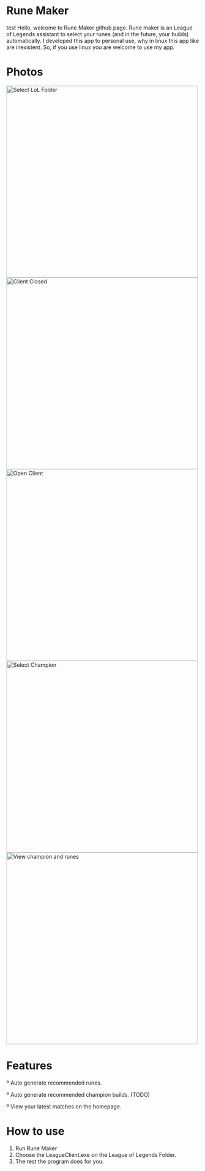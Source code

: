 # Rune Maker
test
Hello, welcome to Rune Maker github page. Rune maker is an League of Legends assistant
to select your runes (and in the future, your builds) automatically. I developed this app
to personal use, why in linux this app like are inexistent. So, if you use linux you are
welcome to use my app.

# Photos
<img src="https://imageupload.io/ib/5X5ryppsrl9dqhy_1698138530.png" alt="Select LoL Folder" width=500>
<img src="https://imageupload.io/ib/CEYz9Jx04IkwUNJ_1698138530.png" alt="Client Closed" width=500>
<img src="https://imageupload.io/ib/QZq97SgfisgqtvZ_1698138530.png" alt="Open Client" width=500>
<img src="https://imageupload.io/ib/btEGtxINxZZMdXH_1698138529.png" alt="Select Champion" width=500>
<img src="https://imageupload.io/ib/QHwoLjjqssMix2A_1698138530.png" alt="View champion and runes" width=500>

# Features
º Auto generate recommended runes.

º Auto generate recommended champion builds. (TODO)

º View your latest matches on the homepage.

# How to use
1. Run Rune Maker
2. Choose the LeagueClient.exe on the League of Legends Folder.
3. The rest the program does for you.
